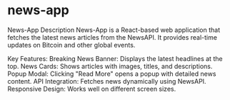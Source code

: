 # news-app
News-App Description
News-App is a React-based web application that fetches the latest news articles from the NewsAPI. It provides real-time updates on Bitcoin and other global events.

Key Features:
Breaking News Banner: Displays the latest headlines at the top.
News Cards: Shows articles with images, titles, and descriptions.
Popup Modal: Clicking "Read More" opens a popup with detailed news content.
API Integration: Fetches news dynamically using NewsAPI.
Responsive Design: Works well on different screen sizes.
